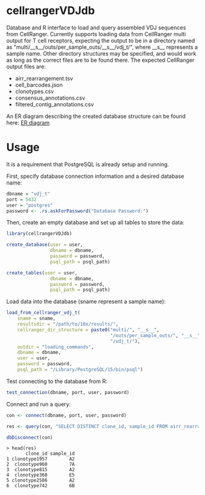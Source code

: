 # cellrangerVDJdb
Database and R interface to load and query assembled VDJ sequences from CellRanger. Currently supports loading data from CellRanger multi output for T cell receptors, expecting the output to be in a directory named as "multi/\_\_s\_\_/outs/per_sample_outs/\_\_s\_\_/vdj_t/", where \_\_s\_\_ represents a sample name. Other directory structures may be specified, and would work as long as the correct files are to be found there. The expected CellRanger output files are:

- airr_rearrangement.tsv
- cell_barcodes.json
- clonotypes.csv
- consensus_annotations.csv
- filtered_contig_annotations.csv

An ER diagram describing the created database structure can be found here: [ER diagram](images/ERD.pdf)

# Usage

It is a requirement that PostgreSQL is already setup and running. 

First, specify database connection information and a desired database name:
```r
dbname = "vdj_t"
port = 5432
user = "postgres"
password <- .rs.askForPassword("Database Password:")
```

Then, create an empty database and set up all tables to store the data:
```r
library(cellrangerVDJdb)

create_database(user = user, 
                dbname = dbname, 
                password = password,
                psql_path = psql_path)

create_tables(user = user, 
                dbname = dbname, 
                password = password,
                psql_path = psql_path)
```

Load data into the database (sname represent a sample name):
```r
load_from_cellranger_vdj_t(
    sname = sname, 
    resultsdir = "/path/to/10x/results/",
    cellranger_dir_structure = paste0("multi/", "__s__", 
                                      "/outs/per_sample_outs/", "__s__", 
                                      "/vdj_t/"), 
    outdir = "loading_commands",
    dbname = dbname, 
    user = user, 
    password = password, 
    psql_path = "/Library/PostgreSQL/15/bin/psql")
```

Test connecting to the database from R:
```r
test_connection(dbname, port, user, password)
```

Connect and run a query:
```r
con <- connect(dbname, port, user, password)

res <- query(con, "SELECT DISTINCT clone_id, sample_id FROM airr_rearrangement")

dbDisconnect(con)
```

```
> head(res)
       clone_id sample_id
1 clonotype1957        A2
2  clonotype960        7A
3  clonotype815        A2
4  clonotype368        E5
5 clonotype2586        A2
6  clonotype742        6B
```
